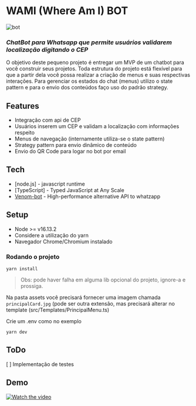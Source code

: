 # WAMI (Where Am I) BOT 

![bot](https://i.ibb.co/7STtvmQ/WAMI.png)

### _ChatBot para Whatsapp que permite usuários validarem localização digitando o CEP_
O objetivo deste pequeno projeto é entregar um MVP de um chatbot para você construir seus projetos.
Toda estrutura do projeto está flexível para que a partir dela você possa realizar a criação de menus e suas respectivas interações.
Para gerenciar os estados do chat (menus) utilizo o state pattern e para o envio dos conteúdos faço uso do padrão strategy.

## Features

- Integração com api de CEP 
- Usuários inserem um CEP e validam a localização com informações respeito
- Menus de navegação (internamente utiliza-se o state pattern)
- Strategy pattern para envio dinâmico de conteúdo
- Envio do QR Code para logar no bot por email

## Tech

- [node.js] - javascript runtime
- [TypeScript] - Typed JavaScript at Any Scale
- [Venom-bot](https://www.npmjs.com/package/venom-bot) - High-performance alternative API to whatzapp

## Setup 
- Node >= v16.13.2
- Considere a utilização do yarn
- Navegador Chrome/Chromium instalado

### Rodando o projeto
```console
yarn install
```
> Obs: pode haver falha em alguma lib opcional do projeto, ignore-a e prossiga.

Na pasta assets você precisará fornecer uma imagem chamada `principalCard.jpg` (pode ser outra extensão, mas precisará alterar no template (src/Templates/PrincipalMenu.ts)

Crie um .env como no exemplo

```console
yarn dev
```

## ToDo
[ ] Implementação de testes

## Demo

[![Watch the video](https://i.ibb.co/vYxn0Sw/image.png)](https://www.youtube.com/watch?v=FWpWV0jm9ew)



 
